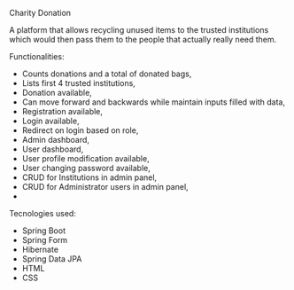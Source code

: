Charity Donation

A platform that allows recycling unused items to the trusted institutions 
which would then pass them to the people that actually really need them.


Functionalities:
* Counts donations and a total of donated bags,
* Lists first 4 trusted institutions,
* Donation available,
* Can move forward and backwards while maintain inputs filled with data,
* Registration available,
* Login available,
* Redirect on login based on role,
* Admin dashboard,
* User dashboard,
* User profile modification available,
* User changing password available,
* CRUD for Institutions in admin panel,
* CRUD for Administrator users in admin panel,
* 



Tecnologies used:
* Spring Boot
* Spring Form
* Hibernate
* Spring Data JPA
* HTML
* CSS
